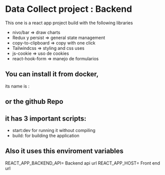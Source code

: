 # Data Collect project : Backend

This one is a react app project build with the following libraries

- nivo/bar => draw charts 
- Redux y persist => general state management
- copy-to-clipboard => copy with one click
- Tailwindcss => styling and css uses
- js-cookie => uso de cookies
- react-hook-form => manejo de formularios


## You can install it from docker, 

its name is : 

## or the github Repo



## it has 3 important scripts:

- start:dev for running it without compiling
- build: for building the application
  
## Also it uses this enviroment variables

REACT_APP_BACKEND_API= Backend api url
REACT_APP_HOST= Front end url